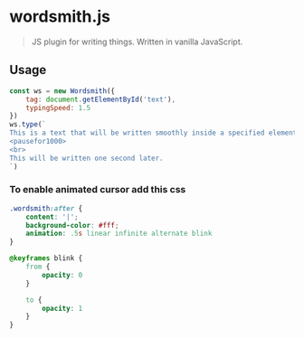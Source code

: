 # wordsmith.js
> JS plugin for writing things. Written in vanilla JavaScript.

## Usage
```js
const ws = new Wordsmith({
    tag: document.getElementById('text'),
    typingSpeed: 1.5
})
ws.type(`
This is a text that will be written smoothly inside a specified element.
<pausefor1000>
<br>
This will be written one second later.
`)
```

### To enable animated cursor add this css
```css
.wordsmith:after {
    content: '|';
    background-color: #fff;
    animation: .5s linear infinite alternate blink
}

@keyframes blink {
    from {
        opacity: 0
    }

    to {
        opacity: 1
    }
}
```
